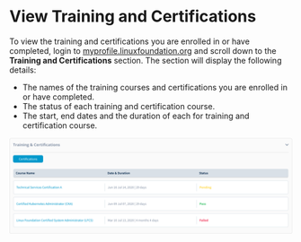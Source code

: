 # View Training and Certifications

To view the training and certifications you are enrolled in or have completed, login to [myprofile.linuxfoundation.org](https://myprofile.linuxfoundation.org/) and scroll down to the **Training and Certifications** section. The section will display the following details: 

* The names of the training courses and certifications you are enrolled in or have completed.
* The status of each training and certification course.
* The start, end dates and the duration of each for training and certification course.

![Training &amp; Certifications](../.gitbook/assets/training.png)



